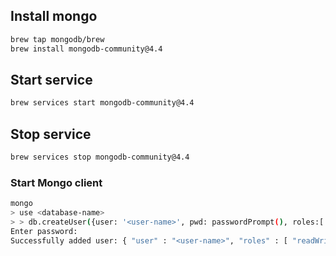 ## Install mongo
```bash
brew tap mongodb/brew
brew install mongodb-community@4.4
```

## Start service
```bash
brew services start mongodb-community@4.4
```

## Stop service
```bash
brew services stop mongodb-community@4.4
```

### Start Mongo client
```bash
mongo
> use <database-name>
> > db.createUser({user: '<user-name>', pwd: passwordPrompt(), roles:['readWrite', 'dbAdmin']})
Enter password: 
Successfully added user: { "user" : "<user-name>", "roles" : [ "readWrite", "dbAdmin" ] }
```
